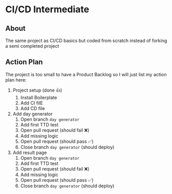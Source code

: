 # CI/CD Intermediate

## About

The same project as CI/CD basics but coded from scratch instead of forking a semi completed project

## Action Plan

The project is too small to have a Product Backlog so I will just list my action plan here:

1. Project setup (done 👍)
   1. Install Boilerplate
   1. Add CI filE
   1. Add CD file
1. Add day generator
   1. Open branch `day generator`
   1. Add first TTD test
   1. Open pull request (should fail ❌)
   1. Add missing logic
   1. Open pull request (should pass ✅)
   1. Close branch `day generator` (should deploy)
1. Add result page
   1. Open branch `day generator`
   1. Add first TTD test
   1. Open pull request (should fail ❌)
   1. Add missing logic
   1. Open pull request (should pass ✅)
   1. Close branch `day generator` (should deploy)
